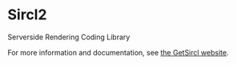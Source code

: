 # Sircl2
Serverside Rendering Coding Library

For more information and documentation, see [the GetSircl website](https://www.getsircl.com/).
